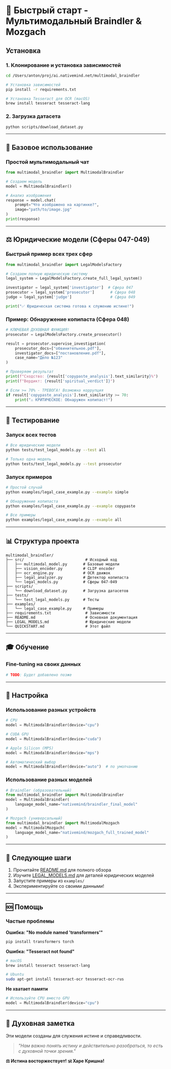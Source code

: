 # 🚀 Быстрый старт - Мультимодальный Braindler & Mozgach

## Установка

### 1. Клонирование и установка зависимостей

```bash
cd /Users/anton/proj/ai.nativemind.net/multimodal_braindler

# Установка зависимостей
pip install -r requirements.txt

# Установка Tesseract для OCR (macOS)
brew install tesseract tesseract-lang
```

### 2. Загрузка датасета

```bash
python scripts/download_dataset.py
```

---

## 🎯 Базовое использование

### Простой мультимодальный чат

```python
from multimodal_braindler import MultimodalBraindler

# Создаем модель
model = MultimodalBraindler()

# Анализ изображения
response = model.chat(
    prompt="Что изображено на картинке?",
    image="path/to/image.jpg"
)
print(response)
```

---

## ⚖️ Юридические модели (Сферы 047-049)

### Быстрый пример всех трех сфер

```python
from multimodal_braindler import LegalModelsFactory

# Создаем полную юридическую систему
legal_system = LegalModelsFactory.create_full_legal_system()

investigator = legal_system['investigator']  # Сфера 047
prosecutor = legal_system['prosecutor']       # Сфера 048
judge = legal_system['judge']                 # Сфера 049

print("✅ Юридическая система готова к служению истине!")
```

### Пример: Обнаружение копипаста (Сфера 048)

```python
# КЛЮЧЕВАЯ ДУХОВНАЯ ФУНКЦИЯ!
prosecutor = LegalModelsFactory.create_prosecutor()

result = prosecutor.supervise_investigation(
    prosecutor_docs=["обвинительное.pdf"],
    investigator_docs=["постановление.pdf"],
    case_name="Дело №123"
)

# Проверяем результат
print(f"Сходство: {result['copypaste_analysis'].text_similarity}%")
print(f"Вердикт: {result['spiritual_verdict']}")

# Если >= 70% - ТРЕВОГА! Возможна коррупция
if result['copypaste_analysis'].text_similarity >= 70:
    print("⚠️ КРИТИЧЕСКОЕ: Обнаружен копипаст!")
```

---

## 🧪 Тестирование

### Запуск всех тестов

```bash
# Все юридические модели
python tests/test_legal_models.py --test all

# Только одна модель
python tests/test_legal_models.py --test prosecutor
```

### Запуск примеров

```bash
# Простой случай
python examples/legal_case_example.py --example simple

# Обнаружение копипаста
python examples/legal_case_example.py --example copypaste

# Все примеры
python examples/legal_case_example.py --example all
```

---

## 📊 Структура проекта

```
multimodal_braindler/
├── src/                           # Исходный код
│   ├── multimodal_model.py       # Базовые модели
│   ├── vision_encoder.py         # CLIP encoder
│   ├── ocr_engine.py             # OCR движок
│   ├── legal_analyzer.py         # Детектор копипаста
│   └── legal_models.py           # Сферы 047-049
├── scripts/
│   └── download_dataset.py       # Загрузка датасетов
├── tests/
│   └── test_legal_models.py      # Тесты
├── examples/
│   └── legal_case_example.py     # Примеры
├── requirements.txt               # Зависимости
├── README.md                      # Основная документация
├── LEGAL_MODELS.md                # Юридические модели
└── QUICKSTART.md                  # Этот файл
```

---

## 🎓 Обучение

### Fine-tuning на своих данных

```python
# TODO: Будет добавлено позже
```

---

## 🔧 Настройка

### Использование разных устройств

```python
# CPU
model = MultimodalBraindler(device="cpu")

# CUDA GPU
model = MultimodalBraindler(device="cuda")

# Apple Silicon (MPS)
model = MultimodalBraindler(device="mps")

# Автоматический выбор
model = MultimodalBraindler(device="auto")  # по умолчанию
```

### Использование разных моделей

```python
# Braindler (образовательный)
from multimodal_braindler import MultimodalBraindler
model = MultimodalBraindler(
    language_model_name="nativemind/braindler_final_model"
)

# Mozgach (универсальный)
from multimodal_braindler import MultimodalMozgach
model = MultimodalMozgach(
    language_model_name="nativemind/mozgach_full_trained_model"
)
```

---

## 📝 Следующие шаги

1. Прочитайте [README.md](README.md) для полного обзора
2. Изучите [LEGAL_MODELS.md](LEGAL_MODELS.md) для деталей юридических моделей
3. Запустите примеры из `examples/`
4. Экспериментируйте со своими данными!

---

## 🆘 Помощь

### Частые проблемы

**Ошибка: "No module named 'transformers'"**
```bash
pip install transformers torch
```

**Ошибка: "Tesseract not found"**
```bash
# macOS
brew install tesseract tesseract-lang

# Ubuntu
sudo apt-get install tesseract-ocr tesseract-ocr-rus
```

**Не хватает памяти**
```python
# Используйте CPU вместо GPU
model = MultimodalBraindler(device="cpu")
```

---

## 🙏 Духовная заметка

Эти модели созданы для служения истине и справедливости.

> *"Нам важно понять истину и действительно разобраться, то есть с духовной точки зрения."*

**⚖️ Истина восторжествует! 🕉️ Харе Кришна!**





